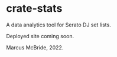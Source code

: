 # crate-stats
A data analytics tool for Serato DJ set lists.

Deployed site coming soon.

Marcus McBride, 2022.
